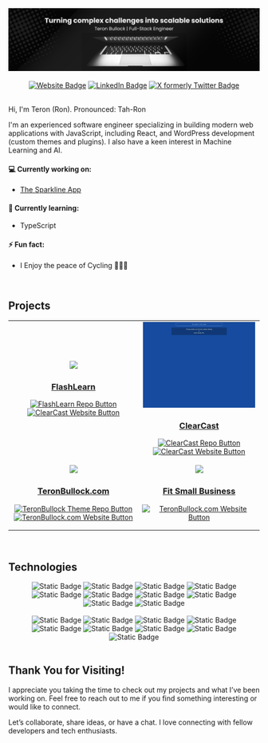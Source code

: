 <div align="center"><img src="https://github.com/Teronbullock/myImages/blob/main/img/gh-bg-840.png" /></div>
<br>
<div align="center">
  <a href="https://teronbullock.com/"><img src="https://img.shields.io/badge/Website-f8f8f8?style=flat&logo=artifacthub&logoColor=black" alt="Website Badge"></a>
  <a href="https://www.linkedin.com/in/teronbullock/"><img src="https://img.shields.io/badge/Linkedin-f8f8f8?style=flat&logo=linkedin&logoColor=black" alt="LinkedIn Badge"></a>
  <a href="https://x.com/teronbullock"><img src="https://img.shields.io/badge/(formerly%20twitter)-f8f8f8?style=flat&logo=x&logoColor=black" alt="X formerly Twitter Badge"></a>
</div>
<br>

Hi, I'm Teron (Ron).
Pronounced: Tah-Ron

I'm an experienced software engineer specializing in building modern web applications with JavaScript, including React, and WordPress development (custom themes and plugins). I also have a keen interest in Machine Learning and AI.

#### 💻 Currently working on:
- [The Sparkline App](https://github.com/Teronbullock/sparkline)

#### 📖 Currently learning:
- TypeScript

#### ⚡ Fun fact:
- I Enjoy the peace of Cycling 🚴🏾‍♂️

<br>

## Projects

<table align="center">
<tr>
  <td width="500"> 
    <div align="center"><img src="https://github.com/Teronbullock/myImages/blob/main/gif/flashlearn-demo.gif"/></div>
    <h3 align="center">
      <a algin="center" href="https://github.com/Teronbullock/flashlearn-mern">FlashLearn</a>
    </h3>
    <p align="center">
      <a href="https://github.com/Teronbullock/flashlearn-mern"><img alt="FlashLearn Repo Button" src="https://img.shields.io/badge/Repo-f8f8f8?style=flat&logo=github&logoColor=black"></a>
      <a href="https://flashlearn-app.netlify.app/"><img alt="ClearCast Website Button" src="https://img.shields.io/badge/Website-f8f8f8?style=flat&logo=artifacthub&logoColor=black"></a>
    </p>
  </td>
  <td width="500">
    <div align="center"><img src="https://github.com/Teronbullock/myImages/blob/main/gif/clearcast-demo.gif"/></div>
    <h3 align="center">
      <a href="https://github.com/Teronbullock/ClearCast">ClearCast</a>
    </h3>
    <p align="center">
      <a href="https://github.com/Teronbullock/ClearCast"><img alt="ClearCast Repo Button" src="https://img.shields.io/badge/Repo-f8f8f8?style=flat&logo=github&logoColor=black"></a>
      <a href="https://react-weather-app-tb.netlify.app/"><img alt="ClearCast Website Button" src="https://img.shields.io/badge/Website-f8f8f8?style=flat&logo=artifacthub&logoColor=black"></a>
    </p>
  </td>
</tr>
<tr>
  <td width="500"> 
    <div align="center"><img src="https://github.com/Teronbullock/myImages/blob/main/gif/teronbullock-demo.gif"/></div>
    <h3 align="center">
      <a algin="center" href="https://teronbullock.com/">TeronBullock.com</a>
    </h3>
    <p align="center">
      <a href="https://github.com/Teronbullock/teronbullock-theme"><img alt="TeronBullock Theme Repo Button" src="https://img.shields.io/badge/Repo-f8f8f8?style=flat&logo=github&logoColor=black"></a>
      <a href="https://teronbullock.com/"><img alt="TeronBullock.com Website Button" src="https://img.shields.io/badge/Website-f8f8f8?style=flat&logo=artifacthub&logoColor=black"></a>
    </p>
  </td>
  <td width="500">
    <div align="center"><img src="https://github.com/Teronbullock/myImages/blob/main/gif/fitsmallbusiness-demo.gif"/></div>
    <h3 align="center">
      <a algin="center" href="https://teronbullock.com/project/fit-small-business/">Fit Small Business</a>
    </h3>
    <p align="center">
      <a href="https://teronbullock.com/project/fit-small-business/">
        <img alt="TeronBullock.com Website Button" src="https://img.shields.io/badge/Website-f8f8f8?style=flat&logo=artifacthub&logoColor=black">
      </a>
    </p>
  </td>
</tr>
</table>
<br>

## Technologies

<div align="center">
  <div>
    <img alt="Static Badge" src="https://img.shields.io/badge/JavaScript-0B62A4?style=flat&logo=javascript&logoColor=black&labelColor=white">
    <img alt="Static Badge" src="https://img.shields.io/badge/HTML5-0B62A4?style=flat&logo=html5&logoColor=black&labelColor=white">
    <img alt="Static Badge" src="https://img.shields.io/badge/CSS3-0B62A4?style=flat&logo=css3&logoColor=black&labelColor=white">
    <img alt="Static Badge" src="https://img.shields.io/badge/PHP-0B62A4?style=flat&logo=php&logoColor=black&labelColor=white">
    <img alt="Static Badge" src="https://img.shields.io/badge/React-0B62A4?style=flat&logo=react&logoColor=black&labelColor=white">
    <img alt="Static Badge" src="https://img.shields.io/badge/WordPress-0B62A4?style=flat&logo=wordpress&logoColor=black&labelColor=white">
    <img alt="Static Badge" src="https://img.shields.io/badge/SASS-0B62A4?style=flat&logo=sass&logoColor=White&labelColor=white">
    <img alt="Static Badge" src="https://img.shields.io/badge/Gulp-0B62A4?style=flat&logo=gulp&logoColor=White&labelColor=white">
    <img alt="Static Badge" src="https://img.shields.io/badge/PostgreSQL-0B62A4?style=flat&logo=postgresql&logoColor=black&labelColor=white">
    <img alt="Static Badge" src="https://img.shields.io/badge/Vue-0B62A4?style=flat&logo=vuedotjs&logoColor=black&labelColor=white">
  </div>
  <br>
  <div>
    <img alt="Static Badge" src="https://img.shields.io/badge/Bootstrap-0B62A4?style=flat&logo=bootstrap&logoColor=black&labelColor=white">
    <img alt="Static Badge" src="https://img.shields.io/badge/Tailwind CSS-0B62A4?style=flat&logo=tailwindcss&logoColor=black&labelColor=white">
    <img alt="Static Badge" src="https://img.shields.io/badge/CSS3-0B62A4?style=flat&logo=css3&logoColor=black&labelColor=white">
    <img alt="Static Badge" src="https://img.shields.io/badge/MongoDB-0B62A4?style=flat&logo=mongodb&logoColor=black&labelColor=white">
    <img alt="Static Badge" src="https://img.shields.io/badge/Git-0B62A4?style=flat&logo=git&logoColor=black&labelColor=white">
    <img alt="Static Badge" src="https://img.shields.io/badge/Vite-0B62A4?style=flat&logo=vite&logoColor=black&labelColor=white">
    <img alt="Static Badge" src="https://img.shields.io/badge/Figma-0B62A4?style=flat&logo=figma&logoColor=black&labelColor=white">
    <img alt="Static Badge" src="https://img.shields.io/badge/Linux-0B62A4?style=flat&logo=linux&logoColor=black&labelColor=white">
    <img alt="Static Badge" src="https://img.shields.io/badge/Docker-0B62A4?style=flat&logo=docker&logoColor=black&labelColor=white">
  </div>
</div>
<br>

## Thank You for Visiting!

I appreciate you taking the time to check out my projects and what I’ve been working on. Feel free to reach out to me if you find something interesting or would like to connect.

Let’s collaborate, share ideas, or have a chat. I love connecting with fellow developers and tech enthusiasts.


